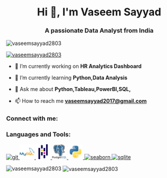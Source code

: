 <h1 align="center">Hi 👋, I'm Vaseem Sayyad</h1>
<h3 align="center">A passionate Data Analyst from India</h3>

<p align="left"> <img src="https://komarev.com/ghpvc/?username=vaseemsayyad2803&label=Profile%20views&color=0e75b6&style=flat" alt="vaseemsayyad2803" /> </p>

<p align="left"> <a href="https://github.com/ryo-ma/github-profile-trophy"><img src="https://github-profile-trophy.vercel.app/?username=vaseemsayyad2803" alt="vaseemsayyad2803" /></a> </p>

- 🔭 I’m currently working on **HR Analytics Dashboard**

- 🌱 I’m currently learning **Python,Data Analysis**

- 💬 Ask me about **Python,Tableau,PowerBI,SQL,**

- 📫 How to reach me **vaseemsayyad2017@gmail.com**

<h3 align="left">Connect with me:</h3>
<p align="left">
</p>

<h3 align="left">Languages and Tools:</h3>
<p align="left"> <a href="https://git-scm.com/" target="_blank" rel="noreferrer"> <img src="https://www.vectorlogo.zone/logos/git-scm/git-scm-icon.svg" alt="git" width="40" height="40"/> </a> <a href="https://www.mysql.com/" target="_blank" rel="noreferrer"> <img src="https://raw.githubusercontent.com/devicons/devicon/master/icons/mysql/mysql-original-wordmark.svg" alt="mysql" width="40" height="40"/> </a> <a href="https://pandas.pydata.org/" target="_blank" rel="noreferrer"> <img src="https://raw.githubusercontent.com/devicons/devicon/2ae2a900d2f041da66e950e4d48052658d850630/icons/pandas/pandas-original.svg" alt="pandas" width="40" height="40"/> </a> <a href="https://www.postgresql.org" target="_blank" rel="noreferrer"> <img src="https://raw.githubusercontent.com/devicons/devicon/master/icons/postgresql/postgresql-original-wordmark.svg" alt="postgresql" width="40" height="40"/> </a> <a href="https://www.python.org" target="_blank" rel="noreferrer"> <img src="https://raw.githubusercontent.com/devicons/devicon/master/icons/python/python-original.svg" alt="python" width="40" height="40"/> </a> <a href="https://seaborn.pydata.org/" target="_blank" rel="noreferrer"> <img src="https://seaborn.pydata.org/_images/logo-mark-lightbg.svg" alt="seaborn" width="40" height="40"/> </a> <a href="https://www.sqlite.org/" target="_blank" rel="noreferrer"> <img src="https://www.vectorlogo.zone/logos/sqlite/sqlite-icon.svg" alt="sqlite" width="40" height="40"/> </a> </p>

<p><img align="left" src="https://github-readme-stats.vercel.app/api/top-langs?username=vaseemsayyad2803&show_icons=true&locale=en&layout=compact" alt="vaseemsayyad2803" /></p>

<p>&nbsp;<img align="center" src="https://github-readme-stats.vercel.app/api?username=vaseemsayyad2803&show_icons=true&locale=en" alt="vaseemsayyad2803" /></p>
